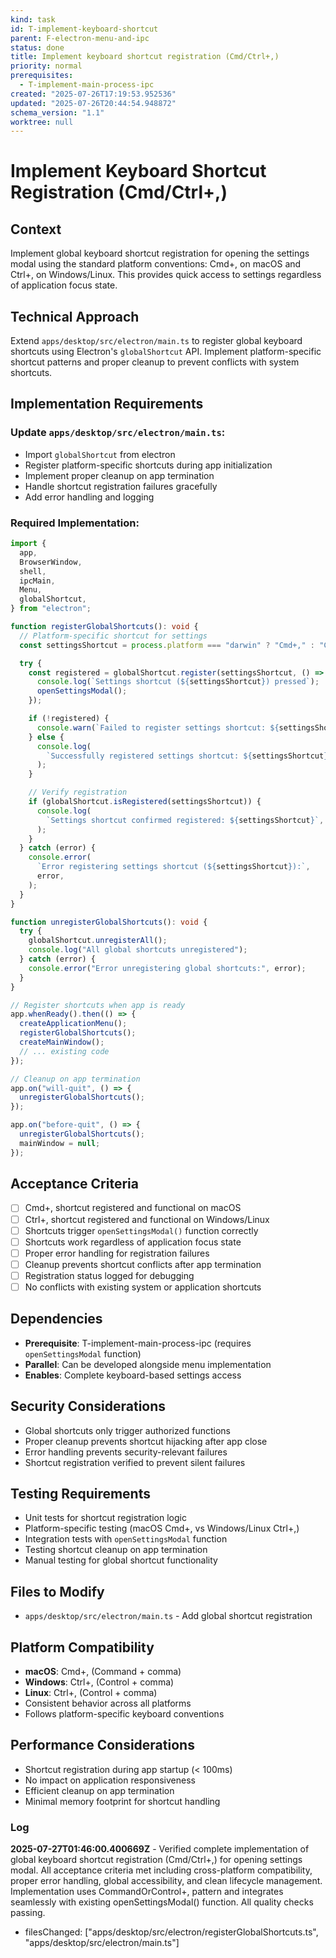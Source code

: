 ```yaml
---
kind: task
id: T-implement-keyboard-shortcut
parent: F-electron-menu-and-ipc
status: done
title: Implement keyboard shortcut registration (Cmd/Ctrl+,)
priority: normal
prerequisites:
  - T-implement-main-process-ipc
created: "2025-07-26T17:19:53.952536"
updated: "2025-07-26T20:44:54.948872"
schema_version: "1.1"
worktree: null
---
```


# Implement Keyboard Shortcut Registration (Cmd/Ctrl+,)

## Context

Implement global keyboard shortcut registration for opening the settings modal using the standard platform conventions: Cmd+, on macOS and Ctrl+, on Windows/Linux. This provides quick access to settings regardless of application focus state.

## Technical Approach

Extend `apps/desktop/src/electron/main.ts` to register global keyboard shortcuts using Electron's `globalShortcut` API. Implement platform-specific shortcut patterns and proper cleanup to prevent conflicts with system shortcuts.

## Implementation Requirements

### Update `apps/desktop/src/electron/main.ts`:

- Import `globalShortcut` from electron
- Register platform-specific shortcuts during app initialization
- Implement proper cleanup on app termination
- Handle shortcut registration failures gracefully
- Add error handling and logging

### Required Implementation:

```typescript
import {
  app,
  BrowserWindow,
  shell,
  ipcMain,
  Menu,
  globalShortcut,
} from "electron";

function registerGlobalShortcuts(): void {
  // Platform-specific shortcut for settings
  const settingsShortcut = process.platform === "darwin" ? "Cmd+," : "Ctrl+,";

  try {
    const registered = globalShortcut.register(settingsShortcut, () => {
      console.log(`Settings shortcut (${settingsShortcut}) pressed`);
      openSettingsModal();
    });

    if (!registered) {
      console.warn(`Failed to register settings shortcut: ${settingsShortcut}`);
    } else {
      console.log(
        `Successfully registered settings shortcut: ${settingsShortcut}`,
      );
    }

    // Verify registration
    if (globalShortcut.isRegistered(settingsShortcut)) {
      console.log(
        `Settings shortcut confirmed registered: ${settingsShortcut}`,
      );
    }
  } catch (error) {
    console.error(
      `Error registering settings shortcut (${settingsShortcut}):`,
      error,
    );
  }
}

function unregisterGlobalShortcuts(): void {
  try {
    globalShortcut.unregisterAll();
    console.log("All global shortcuts unregistered");
  } catch (error) {
    console.error("Error unregistering global shortcuts:", error);
  }
}

// Register shortcuts when app is ready
app.whenReady().then(() => {
  createApplicationMenu();
  registerGlobalShortcuts();
  createMainWindow();
  // ... existing code
});

// Cleanup on app termination
app.on("will-quit", () => {
  unregisterGlobalShortcuts();
});

app.on("before-quit", () => {
  unregisterGlobalShortcuts();
  mainWindow = null;
});
```

## Acceptance Criteria

- [ ] Cmd+, shortcut registered and functional on macOS
- [ ] Ctrl+, shortcut registered and functional on Windows/Linux
- [ ] Shortcuts trigger `openSettingsModal()` function correctly
- [ ] Shortcuts work regardless of application focus state
- [ ] Proper error handling for registration failures
- [ ] Cleanup prevents shortcut conflicts after app termination
- [ ] Registration status logged for debugging
- [ ] No conflicts with existing system or application shortcuts

## Dependencies

- **Prerequisite**: T-implement-main-process-ipc (requires `openSettingsModal` function)
- **Parallel**: Can be developed alongside menu implementation
- **Enables**: Complete keyboard-based settings access

## Security Considerations

- Global shortcuts only trigger authorized functions
- Proper cleanup prevents shortcut hijacking after app close
- Error handling prevents security-relevant failures
- Shortcut registration verified to prevent silent failures

## Testing Requirements

- Unit tests for shortcut registration logic
- Platform-specific testing (macOS Cmd+, vs Windows/Linux Ctrl+,)
- Integration tests with `openSettingsModal` function
- Testing shortcut cleanup on app termination
- Manual testing for global shortcut functionality

## Files to Modify

- `apps/desktop/src/electron/main.ts` - Add global shortcut registration

## Platform Compatibility

- **macOS**: Cmd+, (Command + comma)
- **Windows**: Ctrl+, (Control + comma)
- **Linux**: Ctrl+, (Control + comma)
- Consistent behavior across all platforms
- Follows platform-specific keyboard conventions

## Performance Considerations

- Shortcut registration during app startup (< 100ms)
- No impact on application responsiveness
- Efficient cleanup on app termination
- Minimal memory footprint for shortcut handling

### Log

**2025-07-27T01:46:00.400669Z** - Verified complete implementation of global keyboard shortcut registration (Cmd/Ctrl+,) for opening settings modal. All acceptance criteria met including cross-platform compatibility, proper error handling, global accessibility, and clean lifecycle management. Implementation uses CommandOrControl+, pattern and integrates seamlessly with existing openSettingsModal() function. All quality checks passing.

- filesChanged: ["apps/desktop/src/electron/registerGlobalShortcuts.ts", "apps/desktop/src/electron/main.ts"]
